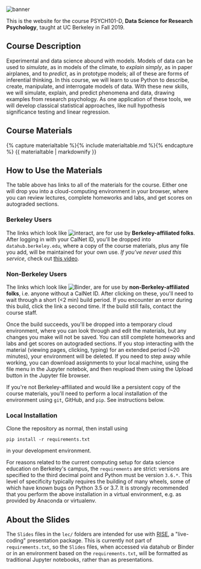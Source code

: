 ![banner]({{site.url}}/content/shared/img/banner.svg)

This is the website for the course PSYCH101-D,
**Data Science for Research Psychology**,
taught at UC Berkeley in Fall 2019.

## Course Description

Experimental and data science abound with models.
Models of data can be used
to _simulate_, as in models of the climate,
to _explain simply_, as in paper airplanes,
and to _predict_, as in prototype models;
all of these are forms of inferential thinking.
In this course, we will learn to use Python
to describe, create, manipulate, and interrogate models of data.
With these new skills,
we will simulate, explain, and predict phenomena and data,
drawing examples from research psychology.
As one application of these tools,
we will develop classical statistical approaches,
like null hypothesis significance testing and linear regression.

## Course Materials

{% capture materialtable  %}{% include materialtable.md %}{% endcapture %}
{{ materialtable | markdownify }}

## How to Use the Materials

The table above has links to all of the materials for the course.
Either one will drop you into a cloud-computing environment in your browser,
where you can review lectures, complete homeworks and labs, and get scores on autograded sections.

### Berkeley Users

The links which look like
![interact]({{site.url}}/content/shared/img/interact_badge.svg),
are for use by **Berkeley-affiliated folks**.
After logging in with your CalNet ID,
you'll be dropped into `datahub.berkeley.edu`,
where a copy of the course materials, plus any file you add,
will be maintained for your own use.
_If you've never used this service_, check out [this video](https://data.berkeley.edu/file/327).

### Non-Berkeley Users

The links which look like
![Binder](https://mybinder.org/badge_logo.svg),
are for use by **non-Berkeley-affiliated folks**,
i.e. anyone without a CalNet ID.
After clicking on these, you'll need to wait through a short (<2 min) build period.
If you encounter an error during this build, click the link a second time.
If the build still fails, contact the course staff.

Once the build succeeds,
you'll be dropped into a temporary cloud environment,
where you can look through and edit the materials,
but any changes you make will not be saved.
You can still complete homeworks and labs and get scores on autograded sections.
If you stop interacting with the material (viewing pages, clicking, typing)
for an extended period (~20 minutes), your environment will be deleted.
If you need to step away while working, you can download assignments to your local machine,
using the file menu in the Jupyter notebok,
and then reupload them using the Upload button in the Jupyter file browser.

If you're not Berkeley-affiliated and would like a persistent copy of the course materials,
you'll need to perform a local installation of the environment
using `git`, GitHub, and `pip`.
See instructions below.


### Local Installation

Clone the repository as normal, then install using
```
pip install -r requirements.txt
```
in your development environment.

For reasons related to the current computing setup for data science education on Berkeley's campus,
the `requirements` are strict: versions are specified to the third decimal point
and Python must be version `3.6.*`.
This level of specificity typically requires the building of many wheels, some of which have known bugs
on Python 3.5 or 3.7.
It is strongly recommended that you perform the above installation in a virtual environment,
e.g. as provided by Anaconda or virtualenv.

## About the Slides

The `Slides` files in the `lec/` folders are intended for use with
[RISE](https://github.com/damianavila/RISE),
a "live-coding" presentation package.
This is currently not part of `requirements.txt`,
so the `Slides` files, when accessed via datahub or Binder
or in an environment based on the `requirements.txt`,
will be formatted as traditional Jupyter notebooks, rather than as presentations.
